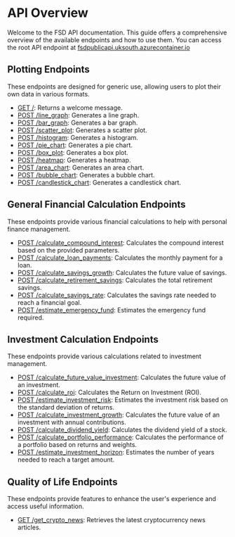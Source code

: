 # API Overview

Welcome to the FSD API documentation. This guide offers a comprehensive overview of the available endpoints and how to use them. You can access the root API endpoint at [fsdpublicapi.uksouth.azurecontainer.io](http://fsdpublicapi.uksouth.azurecontainer.io)


## Plotting Endpoints

These endpoints are designed for generic use, allowing users to plot their own data in various formats.

- [GET /](endpoints.md#api-root): Returns a welcome message.
- [POST /line_graph](endpoints.md#post-line_graph): Generates a line graph.
- [POST /bar_graph](endpoints.md#post-bar_graph): Generates a bar graph.
- [POST /scatter_plot](endpoints.md#post-scatter_plot): Generates a scatter plot.
- [POST /histogram](endpoints.md#post-histogram): Generates a histogram.
- [POST /pie_chart](endpoints.md#post-pie_chart): Generates a pie chart.
- [POST /box_plot](endpoints.md#post-box_plot): Generates a box plot.
- [POST /heatmap](endpoints.md#post-heatmap): Generates a heatmap.
- [POST /area_chart](endpoints.md#post-area_chart): Generates an area chart.
- [POST /bubble_chart](endpoints.md#post-bubble_chart): Generates a bubble chart.
- [POST /candlestick_chart](endpoints.md#post-candlestick_chart): Generates a candlestick chart.

## General Financial Calculation Endpoints

These endpoints provide various financial calculations to help with personal finance management.

- [POST /calculate_compound_interest](endpoints.md#post-calculate_compound_interest): Calculates the compound interest based on the provided parameters.
- [POST /calculate_loan_payments](endpoints.md#post-calculate_loan_payments): Calculates the monthly payment for a loan.
- [POST /calculate_savings_growth](endpoints.md#post-calculate_savings_growth): Calculates the future value of savings.
- [POST /calculate_retirement_savings](endpoints.md#post-calculate_retirement_savings): Calculates the total retirement savings.
- [POST /calculate_savings_rate](endpoints.md#post-calculate_savings_rate): Calculates the savings rate needed to reach a financial goal.
- [POST /estimate_emergency_fund](endpoints.md#post-estimate_emergency_fund): Estimates the emergency fund required.

## Investment Calculation Endpoints

These endpoints provide various calculations related to investment management.

- [POST /calculate_future_value_investment](endpoints.md#post-calculate_future_value_investment): Calculates the future value of an investment.
- [POST /calculate_roi](endpoints.md#post-calculate_roi): Calculates the Return on Investment (ROI).
- [POST /estimate_investment_risk](endpoints.md#post-estimate_investment_risk): Estimates the investment risk based on the standard deviation of returns.
- [POST /calculate_investment_growth](endpoints.md#post-calculate_investment_growth): Calculates the future value of an investment with annual contributions.
- [POST /calculate_dividend_yield](endpoints.md#post-calculate_dividend_yield): Calculates the dividend yield of a stock.
- [POST /calculate_portfolio_performance](endpoints.md#post-calculate_portfolio_performance): Calculates the performance of a portfolio based on returns and weights.
- [POST /estimate_investment_horizon](endpoints.md#post-estimate_investment_horizon): Estimates the number of years needed to reach a target amount.

## Quality of Life Endpoints

These endpoints provide features to enhance the user's experience and access useful information.

- [GET /get_crypto_news](endpoints.md#get-get_crypto_news): Retrieves the latest cryptocurrency news articles.